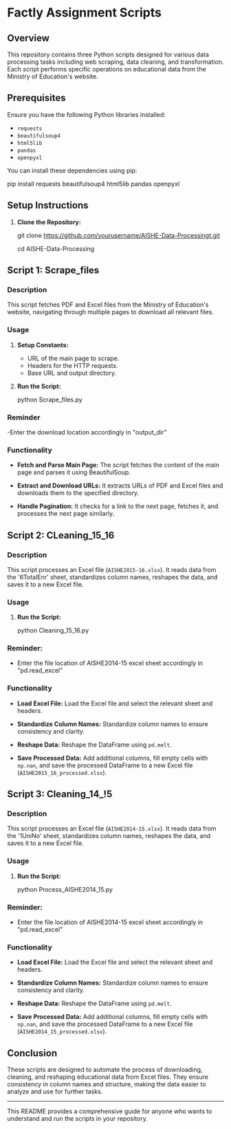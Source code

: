 # Factly Assignment Scripts

## Overview

This repository contains three Python scripts designed for various data processing tasks including web scraping, data cleaning, and transformation. Each script performs specific operations on educational data from the Ministry of Education's website.



## Prerequisites

Ensure you have the following Python libraries installed:

- `requests`
- `beautifulsoup4`
- `html5lib`
- `pandas`
- `openpyxl`

You can install these dependencies using pip:


pip install requests beautifulsoup4 html5lib pandas openpyxl

## Setup Instructions

1. **Clone the Repository:**


   git clone https://github.com/yourusername/AISHE-Data-Processingt.git
   
   cd AISHE-Data-Processing
   

## Script 1: Scrape_files

### Description

This script fetches PDF and Excel files from the Ministry of Education's website, navigating through multiple pages to download all relevant files.

### Usage

1. **Setup Constants:**
   - URL of the main page to scrape.
   - Headers for the HTTP requests.
   - Base URL and output directory.

2. **Run the Script:**

   
   python Scrape_files.py

### Reminder
-Enter the download location accordingly in "output_dir"

### Functionality

- **Fetch and Parse Main Page:**
   The script fetches the content of the main page and parses it using BeautifulSoup.

- **Extract and Download URLs:**
   It extracts URLs of PDF and Excel files and downloads them to the specified directory.

- **Handle Pagination:**
   It checks for a link to the next page, fetches it, and processes the next page similarly.

## Script 2: CLeaning_15_16

### Description

This script processes an Excel file (`AISHE2015-16.xlsx`). It reads data from the '6TotalEnr' sheet, standardizes column names, reshapes the data, and saves it to a new Excel file.

### Usage

1. **Run the Script:**

   
   python Cleaning_15_16.py
   


### Reminder:
- Enter the file location of AISHE2014-15 excel sheet accordingly in "pd.read_excel"
  
### Functionality

- **Load Excel File:**
   Load the Excel file and select the relevant sheet and headers.

- **Standardize Column Names:**
   Standardize column names to ensure consistency and clarity.

- **Reshape Data:**
   Reshape the DataFrame using `pd.melt`.

- **Save Processed Data:**
   Add additional columns, fill empty cells with `np.nan`, and save the processed DataFrame to a new Excel file (`AISHE2015_16_processed.xlsx`).

## Script 3: Cleaning_14_!5

### Description

This script processes an Excel file (`AISHE2014-15.xlsx`). It reads data from the '1UniNo' sheet, standardizes column names, reshapes the data, and saves it to a new Excel file.

### Usage

1. **Run the Script:**

   
   python Process_AISHE2014_15.py
   
### Reminder:
- Enter the file location of AISHE2014-15 excel sheet accordingly in "pd.read_excel"

### Functionality

- **Load Excel File:**
   Load the Excel file and select the relevant sheet and headers.

- **Standardize Column Names:**
   Standardize column names to ensure consistency and clarity.

- **Reshape Data:**
   Reshape the DataFrame using `pd.melt`.

- **Save Processed Data:**
   Add additional columns, fill empty cells with `np.nan`, and save the processed DataFrame to a new Excel file (`AISHE2014_15_processed.xlsx`).

## Conclusion

These scripts are designed to automate the process of downloading, cleaning, and reshaping educational data from Excel files. They ensure consistency in column names and structure, making the data easier to analyze and use for further tasks.

---

This README provides a comprehensive guide for anyone who wants to understand and run the scripts in your repository.
